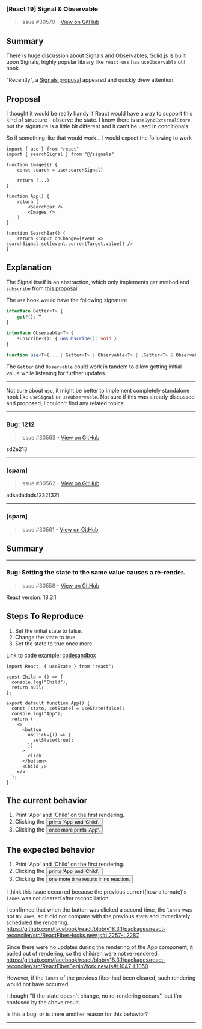 ### [React 19] Signal & Observable

> Issue #30570 - [View on GitHub](https://github.com/facebook/react/issues/30570)

## Summary

There is huge discussion about Signals and Observables, Solid.js is built upon Signals, highly popular library like `react-use` has `useObservable` util hook.

"Recently", a [Signals proposal](https://github.com/tc39/proposal-signals) appeared and quickly drew attention.

## Proposal

I thought it would be really handy if React would have a way to support this kind of structure - observe the state. I know there is `useSyncExternalStore`, but the signature is a little bit different and it can't be used in conditionals.

So if something like that would work... I would expect the following to work

```tsx
import { use } from "react"
import { searchSignal } from "@/signals"

function Images() {
	const search = use(searchSignal)

	return (...)
}

function App() {
	return (
		<SearchBar />
		<Images />
	)
}

function SearchBar() {
	return <input onChange={event => searchSignal.set(event.currentTarget.value)} />
}
```

## Explanation

The Signal itself is an abstraction, which only implements `get` method and `subscribe` from [this proposal](https://github.com/tc39/proposal-observable).

The `use` hook would have the following signature

```ts
interface Getter<T> {
	get?(): T
}

interface Observable<T> {
	subscribe?(): { unsubscribe(): void }
}

function use<T>(... | Getter<T> | Observable<T> | (Getter<T> & Observable<T>)): T
```

The `Getter` and `Observable` could work in tandem to allow getting initial value while listening for further updates.

---

Not sure about `use`, it might be better to implement completely standalone hook like `useSignal` or `useObservable`.
Not sure if this was already discussed and proposed, I couldn't find any related topics.

---

### Bug: 1212

> Issue #30563 - [View on GitHub](https://github.com/facebook/react/issues/30563)

sd2e213

---

### [spam]

> Issue #30562 - [View on GitHub](https://github.com/facebook/react/issues/30562)

adsadadads12321321

---

### [spam]

> Issue #30561 - [View on GitHub](https://github.com/facebook/react/issues/30561)

## Summary

<!--
  Please provide a CodeSandbox (https://codesandbox.io/s/new), a link to a
  repository on GitHub, or provide a minimal code example that reproduces the
  problem. You may provide a screenshot of the application if you think it is
  relevant to your bug report. Here are some tips for providing a minimal
  example: https://stackoverflow.com/help/mcve.
-->


---

### Bug: Setting the state to the same value causes a re-render.

> Issue #30558 - [View on GitHub](https://github.com/facebook/react/issues/30558)

React version: 18.3.1

## Steps To Reproduce

1. Set the initial state to false.
2. Change the state to true.
3. Set the state to true once more.

Link to code example: [codesandbox](https://codesandbox.io/p/sandbox/rerendering-6njfxk)

```
import React, { useState } from "react";

const Child = () => {
  console.log("Child");
  return null;
};

export default function App() {
  const [state, setState] = useState(false);
  console.log("App");
  return (
    <>
      <button
        onClick={() => {
          setState(true);
        }}
      >
        click
      </button>
      <Child />
    </>
  );
}
```

## The current behavior
1. Print 'App' and 'Child' on the first rendering.
2. Clicking the <button /> prints 'App' and 'Child'.
3. Clicking the <button /> once more prints 'App'.

## The expected behavior
1. Print 'App' and 'Child' on the first rendering.
2. Clicking the <button /> prints 'App' and 'Child'.
3. Clicking the <button /> one more time results in no reaction.

I think this issue occurred because the previous current(now alternate)'s `lanes` was not cleared after reconciliation.

I confirmed that when the button was clicked a second time, the `lanes` was not `NoLanes`, so it did not compare with the previous state and immediately scheduled the rendering.
https://github.com/facebook/react/blob/v18.3.1/packages/react-reconciler/src/ReactFiberHooks.new.js#L2257-L2287

Since there were no updates during the rendering of the App component, it bailed out of rendering, so the children were not re-rendered.
https://github.com/facebook/react/blob/v18.3.1/packages/react-reconciler/src/ReactFiberBeginWork.new.js#L1047-L1050

However, if the `lanes` of the previous fiber had been cleared, such rendering would not have occurred.

I thought "If the state doesn't change, no re-rendering occurs", but I'm confused by the above result.

Is this a bug, or is there another reason for this behavior?

---

